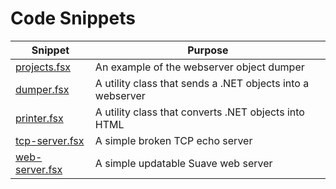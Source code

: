 # Code Snippets

|              Snippet             | Purpose                                                     |
|----------------------------------|-------------------------------------------------------------|
| [projects.fsx](projects.fsx)     | An example of the webserver object dumper                   |
| [dumper.fsx](dumper.fsx)         | A utility class that sends a .NET objects into a webserver  |
| [printer.fsx](dumper.fsx)        | A utility class that converts .NET objects into HTML        |
| [tcp-server.fsx](tcp-server.fsx) | A simple broken TCP echo server                             |
| [web-server.fsx](web-server.fsx) | A simple updatable Suave web server                         |
